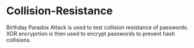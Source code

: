 # Collision-Resistance
Birthday Paradox Attack is used to test collision resistance of passwords. XOR encryprtion is then used to encrypt passwords to prevent hash collisions.
